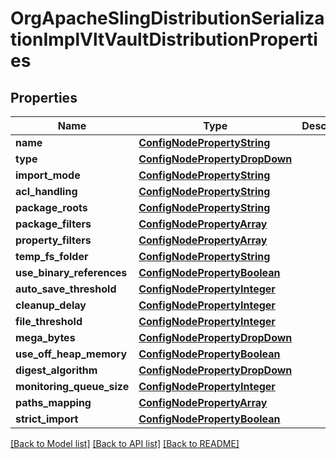 # OrgApacheSlingDistributionSerializationImplVltVaultDistributionProperties

## Properties
Name | Type | Description | Notes
------------ | ------------- | ------------- | -------------
**name** | [**ConfigNodePropertyString**](ConfigNodePropertyString.md) |  | [optional] 
**type** | [**ConfigNodePropertyDropDown**](ConfigNodePropertyDropDown.md) |  | [optional] 
**import_mode** | [**ConfigNodePropertyString**](ConfigNodePropertyString.md) |  | [optional] 
**acl_handling** | [**ConfigNodePropertyString**](ConfigNodePropertyString.md) |  | [optional] 
**package_roots** | [**ConfigNodePropertyString**](ConfigNodePropertyString.md) |  | [optional] 
**package_filters** | [**ConfigNodePropertyArray**](ConfigNodePropertyArray.md) |  | [optional] 
**property_filters** | [**ConfigNodePropertyArray**](ConfigNodePropertyArray.md) |  | [optional] 
**temp_fs_folder** | [**ConfigNodePropertyString**](ConfigNodePropertyString.md) |  | [optional] 
**use_binary_references** | [**ConfigNodePropertyBoolean**](ConfigNodePropertyBoolean.md) |  | [optional] 
**auto_save_threshold** | [**ConfigNodePropertyInteger**](ConfigNodePropertyInteger.md) |  | [optional] 
**cleanup_delay** | [**ConfigNodePropertyInteger**](ConfigNodePropertyInteger.md) |  | [optional] 
**file_threshold** | [**ConfigNodePropertyInteger**](ConfigNodePropertyInteger.md) |  | [optional] 
**mega_bytes** | [**ConfigNodePropertyDropDown**](ConfigNodePropertyDropDown.md) |  | [optional] 
**use_off_heap_memory** | [**ConfigNodePropertyBoolean**](ConfigNodePropertyBoolean.md) |  | [optional] 
**digest_algorithm** | [**ConfigNodePropertyDropDown**](ConfigNodePropertyDropDown.md) |  | [optional] 
**monitoring_queue_size** | [**ConfigNodePropertyInteger**](ConfigNodePropertyInteger.md) |  | [optional] 
**paths_mapping** | [**ConfigNodePropertyArray**](ConfigNodePropertyArray.md) |  | [optional] 
**strict_import** | [**ConfigNodePropertyBoolean**](ConfigNodePropertyBoolean.md) |  | [optional] 

[[Back to Model list]](../README.md#documentation-for-models) [[Back to API list]](../README.md#documentation-for-api-endpoints) [[Back to README]](../README.md)


